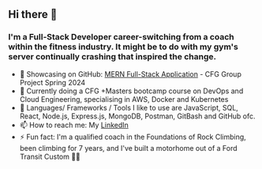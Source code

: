 ## Hi there 👋

### I'm a Full-Stack Developer career-switching from a coach within the fitness industry. It might be to do with my gym's server continually crashing that inspired the change.

- 🎉 Showcasing on GitHub: [MERN Full-Stack Application](https://github.com/thisischrissie/group7-CFG-Fullstack) - CFG Group Project Spring 2024
- 🌱 Currently doing a CFG +Masters bootcamp course on DevOps and Cloud Engineering, specialising in AWS, Docker and Kubernetes
- 💬 Languages/ Frameworks / Tools I like to use are JavaScript, SQL, React, Node.js, Express.js, MongoDB, Postman, GitBash and GitHub ofc.
- 📫 How to reach me: My [LinkedIn](https://www.linkedin.com/in/christel-g-b4ab4122a/)
- ⚡ Fun fact: I'm a qualified coach in the Foundations of Rock Climbing, been climbing for 7 years, and I've built a motorhome out of a Ford Transit Custom 🚐💨
